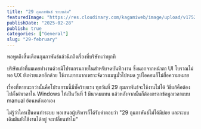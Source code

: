 ```yaml
---
title: "29 กุมภาพันธ์ ระบบล่ม"
featuredImage: "https://res.cloudinary.com/kagamiweb/image/upload/v1752071801/blog.coregamehd.com/29-february.jpg"
publishDate: "2025-02-28"
publish: true
categories: ["General"]
slug: "29-february"
---
```


พอพูดถึงสิ้นเดือนกุมภาพันธ์แล้วนึกถึงเรื่องที่บริษัทเก่าทุกที

บริษัทเก่าที่ผมเคยทำงานด้วยมีโปรแกรมภายในสำหรับจดบันทึกงาน ซึ่งนอกจากหน้าตา UI โบราณไม่พอ UX ยังห่วยแตกอีกด้วย ใช้งานยากมากเพราะจัดวางเมนูมั่วไปหมด รูปไอคอนก็ไม่สื่อความหมาย

เรื่องที่หายนะกว่านั้นคือโปรแกรมนี้มีบั๊คร้ายแรง ทุกวันที่ 29 กุมภาพันธ์จะใช้งานไม่ได้ วิธีแก้คือต้องไปตั้งค่าเวลาใน Windows ให้เป็นวันที่ 1 มีนาคมแทน แล้วหลังจากนั้นก็ต้องกรอกข้อมูลเวลาแบบ manual ย้อนหลังเอาเอง

ไม่รู้ว่าใครเป็นคนทำระบบ พอเสนอผู้บริหารก็ได้รับคำตอบว่า "29 กุมภาพันธ์ไม่ได้มีบ่อย และระบบเดิมมันยังใช้งานได้อยู่ จะเปลี่ยนทำไม"